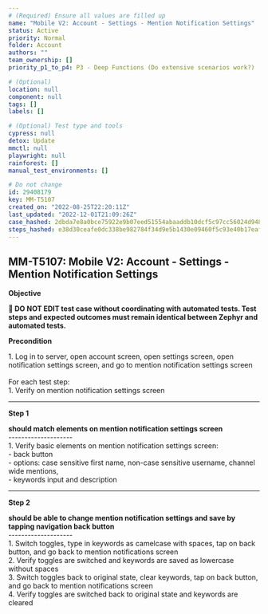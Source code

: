 ```yaml
---
# (Required) Ensure all values are filled up
name: "Mobile V2: Account - Settings - Mention Notification Settings"
status: Active
priority: Normal
folder: Account
authors: ""
team_ownership: []
priority_p1_to_p4: P3 - Deep Functions (Do extensive scenarios work?)

# (Optional)
location: null
component: null
tags: []
labels: []

# (Optional) Test type and tools
cypress: null
detox: Update
mmctl: null
playwright: null
rainforest: []
manual_test_environments: []

# Do not change
id: 29408179
key: MM-T5107
created_on: "2022-08-25T22:20:11Z"
last_updated: "2022-12-01T21:09:26Z"
case_hashed: 2dbda7e8a0bce75922e9b07eed51554abaaddb10dcf5c97cc56024d9485cda19f8b7715f54b8ab2324aa1b1da4a7047a
steps_hashed: e38d30ceafe0dc338be982784f34d9e5b1430e09460f5c93e40b17eaf521f26ba37b7b703d9ac4d965d2006651d3876c
---
```


<!-- (Auto-generated) Based on frontmatter's "key" and "name" -->

## MM-T5107: Mobile V2: Account - Settings - Mention Notification Settings

**Objective**

**🛑 DO NOT EDIT test case without coordinating with automated tests. Test steps and expected outcomes must remain identical between Zephyr and automated tests.**

**Precondition**

1\. Log in to server, open account screen, open settings screen, open notification settings screen, and go to mention notification settings screen\
\
For each test step:\
1\. Verify on mention notification settings screen

---

**Step 1**

**should match elements on mention notification settings screen**\
\--------------------\
1\. Verify basic elements on mention notification settings screen:\
\- back button\
\- options: case sensitive first name, non-case sensitive username, channel wide mentions,\
\- keywords input and description

---

**Step 2**

**should be able to change mention notification settings and save by tapping navigation back button**\
\--------------------\
1\. Switch toggles, type in keywords as camelcase with spaces, tap on back button, and go back to mention notifications screen\
2\. Verify toggles are switched and keywords are saved as lowercase without spaces\
3\. Switch toggles back to original state, clear keywords, tap on back button, and go back to mention notifications screen\
4\. Verify toggles are switched back to original state and keywords are cleared
